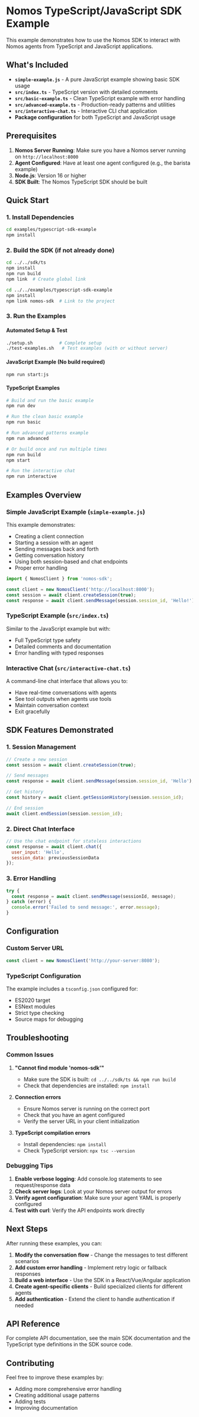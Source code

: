 # Nomos TypeScript/JavaScript SDK Example

This example demonstrates how to use the Nomos SDK to interact with Nomos agents from TypeScript and JavaScript applications.

## What's Included

- **`simple-example.js`** - A pure JavaScript example showing basic SDK usage
- **`src/index.ts`** - TypeScript version with detailed comments
- **`src/basic-example.ts`** - Clean TypeScript example with error handling
- **`src/advanced-example.ts`** - Production-ready patterns and utilities
- **`src/interactive-chat.ts`** - Interactive CLI chat application
- **Package configuration** for both TypeScript and JavaScript usage

## Prerequisites

1. **Nomos Server Running**: Make sure you have a Nomos server running on `http://localhost:8000`
2. **Agent Configured**: Have at least one agent configured (e.g., the barista example)
3. **Node.js**: Version 16 or higher
4. **SDK Built**: The Nomos TypeScript SDK should be built

## Quick Start

### 1. Install Dependencies

```bash
cd examples/typescript-sdk-example
npm install
```

### 2. Build the SDK (if not already done)

```bash
cd ../../sdk/ts
npm install
npm run build
npm link  # Create global link

cd ../../examples/typescript-sdk-example
npm install
npm link nomos-sdk  # Link to the project
```

### 3. Run the Examples

#### Automated Setup & Test
```bash
./setup.sh          # Complete setup
./test-examples.sh   # Test examples (with or without server)
```

#### JavaScript Example (No build required)
```bash
npm run start:js
```

#### TypeScript Examples
```bash
# Build and run the basic example
npm run dev

# Run the clean basic example
npm run basic

# Run advanced patterns example
npm run advanced

# Or build once and run multiple times
npm run build
npm start

# Run the interactive chat
npm run interactive
```

## Examples Overview

### Simple JavaScript Example (`simple-example.js`)

This example demonstrates:
- Creating a client connection
- Starting a session with an agent
- Sending messages back and forth
- Getting conversation history
- Using both session-based and chat endpoints
- Proper error handling

```javascript
import { NomosClient } from 'nomos-sdk';

const client = new NomosClient('http://localhost:8000');
const session = await client.createSession(true);
const response = await client.sendMessage(session.session_id, 'Hello!');
```

### TypeScript Example (`src/index.ts`)

Similar to the JavaScript example but with:
- Full TypeScript type safety
- Detailed comments and documentation
- Error handling with typed responses

### Interactive Chat (`src/interactive-chat.ts`)

A command-line chat interface that allows you to:
- Have real-time conversations with agents
- See tool outputs when agents use tools
- Maintain conversation context
- Exit gracefully

## SDK Features Demonstrated

### 1. Session Management
```javascript
// Create a new session
const session = await client.createSession(true);

// Send messages
const response = await client.sendMessage(session.session_id, 'Hello');

// Get history
const history = await client.getSessionHistory(session.session_id);

// End session
await client.endSession(session.session_id);
```

### 2. Direct Chat Interface
```javascript
// Use the chat endpoint for stateless interactions
const response = await client.chat({
  user_input: 'Hello',
  session_data: previousSessionData
});
```

### 3. Error Handling
```javascript
try {
  const response = await client.sendMessage(sessionId, message);
} catch (error) {
  console.error('Failed to send message:', error.message);
}
```

## Configuration

### Custom Server URL
```javascript
const client = new NomosClient('http://your-server:8080');
```

### TypeScript Configuration
The example includes a `tsconfig.json` configured for:
- ES2020 target
- ESNext modules
- Strict type checking
- Source maps for debugging

## Troubleshooting

### Common Issues

1. **"Cannot find module 'nomos-sdk'"**
   - Make sure the SDK is built: `cd ../../sdk/ts && npm run build`
   - Check that dependencies are installed: `npm install`

2. **Connection errors**
   - Ensure Nomos server is running on the correct port
   - Check that you have an agent configured
   - Verify the server URL in your client initialization

3. **TypeScript compilation errors**
   - Install dependencies: `npm install`
   - Check TypeScript version: `npx tsc --version`

### Debugging Tips

1. **Enable verbose logging**: Add console.log statements to see request/response data
2. **Check server logs**: Look at your Nomos server output for errors
3. **Verify agent configuration**: Make sure your agent YAML is properly configured
4. **Test with curl**: Verify the API endpoints work directly

## Next Steps

After running these examples, you can:

1. **Modify the conversation flow** - Change the messages to test different scenarios
2. **Add custom error handling** - Implement retry logic or fallback responses  
3. **Build a web interface** - Use the SDK in a React/Vue/Angular application
4. **Create agent-specific clients** - Build specialized clients for different agents
5. **Add authentication** - Extend the client to handle authentication if needed

## API Reference

For complete API documentation, see the main SDK documentation and the TypeScript type definitions in the SDK source code.

## Contributing

Feel free to improve these examples by:
- Adding more comprehensive error handling
- Creating additional usage patterns
- Adding tests
- Improving documentation
